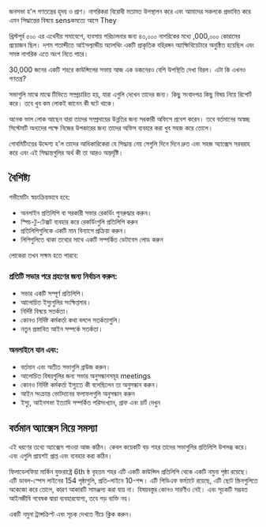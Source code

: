 <!-- START OF README SECTION --><!-- Note the controller for this page is app/about-project/overview/overview.ts -->
<p> জনসভা হ&#39;ল গণতন্ত্রের হৃদয় ও প্রাণ। নাগরিকরা বিরোধী মতামত উপস্থাপন করে এবং আমাদের সকলকে প্রভাবিত করে এমন সিদ্ধান্তের বিষয়ে sensকমত্যে আসে They </p>

<p> খ্রিস্টপূর্ব ৫০০ এর এথেনীয় সমাবেশে, ব্যবসায় পরিচালনার জন্য ৪৩,০০০ নাগরিকের মধ্যে ,000,০০০ কোরামের প্রয়োজন ছিল। দশম শতাব্দীতে আইসল্যান্ডীয় অ্যালথিং একটি প্রাকৃতিক বহিরঙ্গন অ্যাম্ফিথিয়েটারে অনুষ্ঠিত হয়েছিল এবং সমস্ত নাগরিক এতে অংশ নিতে পারে। </p>

<p> 30,000 জনের একটি শহরে কাউন্সিলের সভায় আজ এক ডজনেরও বেশি উপস্থিতি দেখা বিরল। এটা কি এখনও গণতন্ত্র? </p>

<p> সভাগুলি মাঝে মাঝে টিভিতে সম্প্রচারিত হয়, যারা এগুলি দেখেন তাদের জন্য। কিছু সংবাদপত্র কিছু বিষয় নিয়ে রিপোর্ট করে। তবে খুব কম লোকই জানেন কী ঘটে থাকে। </p>

<p> অনেক ভাল লোক আছেন যারা তাদের সম্প্রদায়ের উন্নতির জন্য সরকারী অফিসে প্রবেশ করেন। তবে বর্তমানের অস্বচ্ছ সিস্টেমটি অন্যদের পক্ষে নিজের উপকারের জন্য তাদের অফিস ব্যবহার করা খুব সহজ করে তোলে। </p>

<p> গোবমিটিংয়ের উদ্দেশ্য হ&#39;ল তাদের আধিকারিকেরা যে সিদ্ধান্ত নেয় সেগুলি দিনে দিনে দ্রুত এবং সহজ অ্যাক্সেস সরবরাহ করে এবং এই সিদ্ধান্তগুলির অর্থ কী তা আরও অন্তর্দৃষ্টি। </p>
<h2> বৈশিষ্ট্য </h2>
<p> গভীমেটিং স্বয়ংক্রিয়ভাবে হবে: </p>

<ul>
<li> অনলাইন প্রতিলিপি বা সরকারী সভার রেকর্ডিং পুনরুদ্ধার করুন। </li>
<li> স্পিচ-টু-টেক্সট ব্যবহার করে রেকর্ডিংগুলি প্রতিলিপি করুন </li>
<li> প্রতিলিপিগুলিকে একটি মান বিন্যাসে প্রক্রিয়া করুন। </li>
<li> লিপিগুলিতে থাকা তথ্যের সাথে একটি সম্পর্কিত ডেটাবেস লোড করুন </li>
</ul>
<p> লোকেরা তখন সক্ষম হতে পারবে: </p>
<h3> প্রতিটি সভার পরে গ্রহণের জন্য নির্বাচন করুন: </h3>
<ul>
<li> সভার একটি সম্পূর্ণ প্রতিলিপি। </li>
<li> আলোচিত ইস্যুগুলির সংক্ষিপ্তসার। </li>
<li> নির্দিষ্ট বিষয়ে সতর্কতা। </li>
<li> কোনও নির্দিষ্ট কর্মকর্তা কথা বললে সতর্কতাগুলি। </li>
<li> নতুন প্রস্তাবিত আইন সম্পর্কে সতর্কতা। </li>
</ul><h3> অনলাইনে যান এবং: </h3>
<ul>
<li> বর্তমান এবং অতীত সভাগুলি ব্রাউজ করুন। </li>
<li> আলোচিত বিষয়গুলির জন্য সভার অনুসন্ধানসমূহ meetings </li>
<li> কোনও নির্দিষ্ট কর্মকর্তা ইস্যুতে কী বলেছিলেন তা অনুসন্ধান করুন। </li>
<li> আইন সংক্রান্ত ভোটদানের ফলাফলগুলি অনুসন্ধান করুন </li>
<li> ইস্যু, আইনসভা ইত্যাদি সম্পর্কিত পরিসংখ্যান, গ্রাফ এবং চার্ট দেখুন </li>
</ul><!-- END OF README SECTION -->
<p><a name="continued"></a></p>
<h2> বর্তমান অ্যাক্সেস নিয়ে সমস্যা </h2>
<p> এই ধরণের তথ্যে অ্যাক্সেস পাওয়া আজ কঠিন। কেবল কয়েকটি বড় শহর তাদের সভাগুলির প্রতিলিপি উপলব্ধ করে। এবং এগুলি প্রায়শই প্রাপ্ত এবং ব্যবহার করা কঠিন। </p>

<p> ফিলাডেলফিয়া মার্কিন যুক্তরাষ্ট্রে 6th ষ্ঠ বৃহত্তম শহর এটি একটি কাউন্সিল প্রতিলিপি থেকে একটি নমুনা পৃষ্ঠা রয়েছে। এটি ডাবল-স্পেস লাইনের 154 পৃষ্ঠাগুলি, প্রতি-লাইনে 10-শব্দ। এটি পিডিএফ ফর্ম্যাটে রয়েছে, এটি ছোট স্ক্রিনগুলিতে অকেজো করে তোলে, কারণ আকারটি সামঞ্জস্য করা যায় না। বিষয়বস্তুর কোনও সারণীও নেই। এবং সূচকটি সম্ভবত আইনজীবি গবেষক দ্বারা ব্যবহারযোগ্য, তবে গড় ব্যক্তি নয়। </p>

<p> একটি নমুনা ট্রান্সক্রিপ্ট এবং সূচক দেখতে নীচে ক্লিক করুন। </p>
